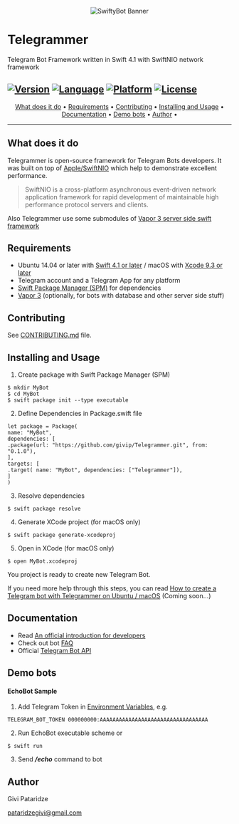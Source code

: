 <p align="center"><img src="http://gp-apps.com/github/telegrammer_logo.png" alt="SwiftyBot Banner"></p>

# Telegrammer
Telegram Bot Framework written in Swift 4.1 with SwiftNIO network framework

[![Version](https://img.shields.io/badge/version-0.1.4-blue.svg)](https://github.com/givip/Telegrammer/releases)
[![Language](https://img.shields.io/badge/language-Swift%204.1-orange.svg)](https://swift.org/download/)
[![Platform](https://img.shields.io/badge/platform-Linux%20/%20macOS-ffc713.svg)](https://swift.org/download/)
[![License](https://img.shields.io/badge/license-MIT-lightgrey.svg)](https://github.com/givip/Telegrammer/blob/master/LICENSE)
---

<p align="center">
<a href="#what-does-it-do">What does it do</a> &bull;
<a href="#requirements">Requirements</a> &bull;
<a href="#contributing">Contributing</a> &bull;
<a href="#installing-and-usage">Installing and Usage</a> &bull;
<a href="#documentation">Documentation</a> &bull;
<a href="#demo-bots">Demo bots</a> &bull;
<a href="#author">Author</a> &bull;
</p>

---

What does it do
---------------

Telegrammer is open-source framework for Telegram Bots developers.
It was built on top of [Apple/SwiftNIO](https://github.com/apple/swift-nio) which help to demonstrate excellent performance.
> SwiftNIO is a cross-platform asynchronous event-driven network application framework for rapid development of maintainable high performance protocol servers and clients.

Also Telegrammer use some submodules of [Vapor 3 server side swift framework](https://github.com/vapor/vapor)


Requirements
---------------

- Ubuntu 14.04 or later with [Swift 4.1 or later](https://swift.org/getting-started/) / macOS with [Xcode 9.3 or later](https://swift.org/download/)
- Telegram account and a Telegram App for any platform
- [Swift Package Manager (SPM)](https://github.com/apple/swift-package-manager/blob/master/Documentation/Usage.md) for dependencies 
- [Vapor 3](https://vapor.codes) (optionally, for bots with database and other server side stuff)

Contributing
---------------

See [CONTRIBUTING.md](docs/CONTRIBUTING.md) file.

Installing and Usage
---------------

1. Create package with Swift Package Manager (SPM)
```
$ mkdir MyBot
$ cd MyBot
$ swift package init --type executable
```
2. Define Dependencies in Package.swift file
```
let package = Package(
name: "MyBot",
dependencies: [
.package(url: "https://github.com/givip/Telegrammer.git", from: "0.1.0"),
],
targets: [
.target( name: "MyBot", dependencies: ["Telegrammer"]),
]
)
```
3. Resolve dependencies
```
$ swift package resolve
```
4. Generate XCode project (for macOS only)
```
$ swift package generate-xcodeproj
```
5. Open in XCode (for macOS only)
```
$ open MyBot.xcodeproj
```
You project is ready to create new Telegram Bot.

If you need more help through this steps, you can read [How to create a Telegram bot with Telegrammer on Ubuntu / macOS](#) (Coming soon...)


Documentation
-------------

- Read [An official introduction for developers](https://core.telegram.org/bots) 
- Check out bot [FAQ](https://core.telegram.org/bots/faq)
- Official [Telegram Bot API](https://core.telegram.org/bots/api)


Demo bots
---------

#### EchoBot Sample
1. Add Telegram Token in [Environment Variables](http://nshipster.com/launch-arguments-and-environment-variables/), e.g. 
```
TELEGRAM_BOT_TOKEN 000000000:AAAAAAAAAAAAAAAAAAAAAAAAAAAAAAAAAA
```
2. Run EchoBot executable scheme or
```
$ swift run
```
3. Send _**/echo**_ command to bot


Author
------

Givi Pataridze

[pataridzegivi@gmail.com](mailto:pataridzegivi@gmail.com)



